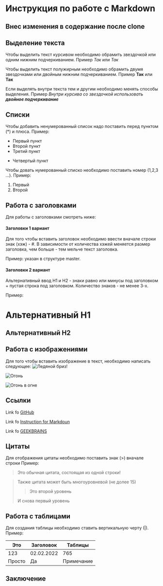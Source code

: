 # Инструкция по работе с Markdown

## Внес изменения в содержание после clone

## Выделение текста

Чтобы выделить текст курсивом необходимо обрамить звездочкой или одним нижним подчеркиванием. Пример *Так* или _Так_

Чтобы выделить текст полужирным необходимо обрамить двумя звездочками или двойным нижним подчеркиванием. Пример **Так** или __Так__

Если выделять внутри текста тем и другим необходимо менять способы выделения. Пример *Внутри курсива со звездочкой использовать __двойное подчеркивание__*

## Списки

Чтобы добавить ненумерованный список надо поставить перед пунктом (*) и плюса. Пример:
* Первый пункт
* Второй пункт
* Третий пункт
+ Четвертый пункт

Чтобы довать нумерованный списко необходимо поставить номер (1,2,3 ...). Пример:
1. Первый 
2. Второй

## Работа с заголовками

Для работы с заголовками смотреть ниже:

#### Заголовки 1 вариант

Для того чтобы вставить заголовок необходимо ввести вначале строки знак (хэж) - #. В зависимости от количества хэжей меняется размер заголовка, чем больше - тем мельче текст заголовка.

Пример: указан в структуре master.

#### Заголовки 2 вариант

Альтернативный ввод H1 и H2 - знаки равно или минусы под заголовком + пустая строка под заголовком. Количество знаков - не менее 3-х.

Пример: 

Альтернативный H1
===

Альтернативный H2
---------

## Работа с изображениями

Для того чтобы вставить изображение в текст, необходимо написать следующее:
![Ледяной бриз!](led.jpg)

![Огонь](Faer.jpg)

![Огонь в огне](Faer.jpg)

## Ссылки

Link fo [GitHub](https://github.com/DNelubin?tab=repositories)

Link fo [Instruction for Markdoun](https://gist.github.com/Jekins/2bf2d0638163f1294637) 

Link fo [GEEKBRAINS](https://gb.ru/lessons/245278)

## Цитаты

Для отображения цитаты необходимо поставить знак (>) вначале строки Пример:

> Это обычная цитата, состоящая из одной строки!

> Также цитата может быть многоуровневой (не долее 15)
>> Это второй уровень
> 
> И снова первый уровень

## Работа с таблицами

Для создания таблицы необходимо ставить вертикальную черту (|). Пример:

|Это         |Заголовок   |Таблицы|
|------------|------------|------------|
|123         |02.02.2022  |   765      |
|Просто      |   Да       |  Примечание|

## Заключение
